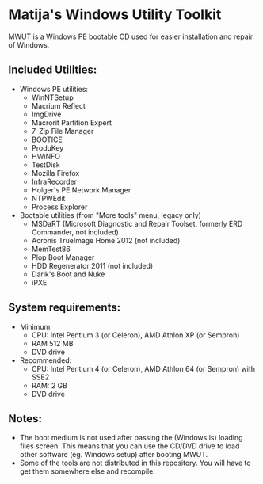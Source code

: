 # Matija's Windows Utility Toolkit
MWUT is a Windows PE bootable CD used for easier installation and repair of Windows.

## Included Utilities:
  - Windows PE utilities:
	- WinNTSetup
	- Macrium Reflect
	- ImgDrive
	- Macrorit Partition Expert
	- 7-Zip File Manager
	- BOOTICE
	- ProduKey
	- HWiNFO
	- TestDisk
	- Mozilla Firefox
	- InfraRecorder
	- Holger's PE Network Manager
	- NTPWEdit
	- Process Explorer
  - Bootable utilities (from "More tools" menu, legacy only)
	- MSDaRT (Microsoft Diagnostic and Repair Toolset, formerly ERD Commander, not included)
	- Acronis TrueImage Home 2012 (not included)
	- MemTest86
	- Plop Boot Manager
	- HDD Regenerator 2011 (not included)
	- Darik's Boot and Nuke
	- iPXE

## System requirements:
  - Minimum:
    - CPU: Intel Pentium 3 (or Celeron), AMD Athlon XP (or Sempron)
	- RAM 512 MB
	- DVD drive
  - Recommended:
	- CPU: Intel Pentium 4 (or Celeron), AMD Athlon 64 (or Sempron) with SSE2
	- RAM: 2 GB
	- DVD drive
	
## Notes:
  - The boot medium is not used after passing the (Windows is) loading files screen. This means that you can use the CD/DVD drive to load other software (eg. Windows setup) after booting MWUT.
  - Some of the tools are not distributed in this repository. You will have to get them somewhere else and recompile.